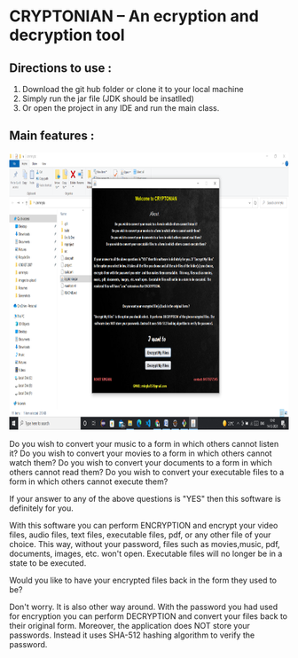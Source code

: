 CRYPTONIAN – An ecryption and decryption tool
===

## Directions to use : 
1. Download the git hub folder or clone it to your local machine
2. Simply run the jar file (JDK should be insatlled) 
3. Or open the project in any IDE and run the main class.


## Main features :
<img src="https://raw.githubusercontent.com/rsinghal57/Hosted-Images/main/Screenshot%20(354).png" height=500px >

Do you wish to convert your music to a form in which others cannot listen it? 
Do you wish to convert your movies to a form in which others cannot watch them? 
Do you wish to convert your documents to a form in which others cannot read them? 
Do you wish to convert your executable files to a form in which others cannot execute them?

If your answer to any of the above questions is  "YES"  then this software is definitely for you. 

With this software you can perform ENCRYPTION and encrypt your video files, audio files, text files, executable files, pdf, or any other file of your choice. 
This way, without your password, files such as movies,music, pdf, documents, images, etc. won't open. Executable files will no longer be in a state to be executed. 

Would you like to have your encrypted files back in the form they used to be?

Don't worry. It is also other way around. With the password you had used for encryption you can perform DECRYPTION and convert your files back to their original form.
Moreover, the application does NOT store your passwords.  Instead it uses SHA-512 hashing algorithm to verify the password.

